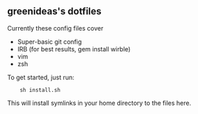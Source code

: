 ## greenideas's dotfiles

Currently these config files cover

* Super-basic git config
* IRB (for best results, gem install wirble)
* vim
* zsh

To get started, just run:

		sh install.sh

This will install symlinks in your home directory to the files here.
